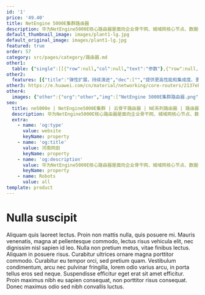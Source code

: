 ```yaml
---
id: '1'
price: '49.40'
title: NetEngine 5000E集群路由器
description: 华为NetEngine5000E核心路由器是面向企业骨干网、城域网核心节点、数据中心互联节点和国际网关等推出的核心路由器产品，具有大容量、高可靠、绿色、智能等特点，支持单框、背靠背和多框集群模式，实现按需扩展，帮助企业用户轻松应对互联网流量快速增长和未来业务发展。
default_thumbnail_image: images/plant1-lg.jpg
default_original_image: images/plant1-lg.jpg
featured: true
order: 57
category: src/pages/category/路由器.md
other1: 
  table: {"single":[[{"row":null,"col":null,"text":"参数"},{"row":null,"col":null,"text":"NetEngine 5000E-20"},{"row":null,"col":null,"text":"NetEngine 5000E集群"}],[{"row":null,"col":null,"text":"外形尺寸（高*宽*深）"},{"row":null,"col":null,"text":"2200mm*600mm*1000mm"},{"row":null,"col":null,"text":"1955mm*442mm*850mm\n（中央交换框）"}],[{"row":null,"col":null,"text":"交换容量"},{"row":null,"col":null,"text":"263.13T"},{"row":null,"col":null,"text":"2105.04T"}],[{"row":null,"col":null,"text":"转发容量"},{"row":null,"col":null,"text":"48000 Mpps"},{"row":null,"col":null,"text":"384000 Mpps"}],[{"row":null,"col":null,"text":"主控\n槽位数"},{"row":null,"col":null,"text":"2"},{"row":null,"col":null,"text":"4"}],[{"row":null,"col":null,"text":"交换网板槽位数"},{"row":null,"col":null,"text":"8"},{"row":null,"col":null,"text":"32"}],[{"row":null,"col":null,"text":"接口板槽位数"},{"row":null,"col":null,"text":"20"},{"row":null,"col":null,"text":"160"}],[{"row":null,"col":null,"text":"端口容量"},{"row":null,"col":null,"text":"320个100GE端口\n1440个10GE端口"},{"row":null,"col":null,"text":"2560个100GE 端口\n11520个10GE 端口"}],[{"row":null,"col":null,"text":"接口类型"},{"row":null,"col":"2","text":"以太接口：GE、10GE、100GE\nOTN 接口：100G OTN"}]]}
other2:
  features: [{"title":"弹性扩展，持续演进","dec":["","提供更高性能和集成度、更低功耗的1.6T线卡，交换容量可达2105.04T；在业务不中断的情况下引入新的线卡框，支撑集群系统从 2+2 按需平滑扩容至 2+8；支持与前一代平台组成混合集群，保护客户既有投资",""]},{"title":"智能开放，构建全面可编程弹性网络","dec":["","基于软件定义网络（Software Defined Network，SDN）架构，支持全新的骨干网智能业务调优技术，可平滑满足企业SDN时代的网络需求，进一步支持网络虚拟化，支撑云时代应用的网络高效运营和发展",""]},{"title":"全方位的可靠设计，打造高品质网络","dec":["","从系统结构、硬件系统、软件系统三个维度确保高可靠性，保证系统可靠运行；提供IGP快速收敛、IP/LDP/TE/VLL快速重路由、BFD链路快速检测、TRUNK跨单板链路捆绑等保护机制，有效保证业务可靠运行",""]}]
other3: https://e.huawei.com/cn/material/networking/core-routers/2137eb014b0041ecb8e9d293cfcb6375
other4:
  images: {"other":{"org":"other","img":["NetEngine 5000E集群路由器.png"]}}
seo:
  title: ne5000e | NetEngine5000E集群 | 云骨干路由器 | NE系列路由器 | 路由器 | 企业网络
  description: 华为NetEngine5000E核心路由器是面向企业骨干网、城域网核心节点、数据中心互联节点和国际网关等推出的核心路由器产品，具有大容量、高可靠、绿色、智能等特点，支持单框、背靠背和多框集群模式，实现按需扩展，帮助企业用户轻松应对互联网流量快速增长和未来业务发展。
  extra:
    - name: 'og:type'
      value: website
      keyName: property
    - name: 'og:title'
      value: 河南网田
      keyName: property
    - name: 'og:description'
      value: 华为NetEngine5000E核心路由器是面向企业骨干网、城域网核心节点、数据中心互联节点和国际网关等推出的核心路由器产品，具有大容量、高可靠、绿色、智能等特点，支持单框、背靠背和多框集群模式，实现按需扩展，帮助企业用户轻松应对互联网流量快速增长和未来业务发展。
      keyName: property
    - name: Robots
      value: all
template: product
---
```


# Nulla suscipit

Aliquam quis laoreet lectus. Proin non mattis nulla, quis posuere mi. Mauris venenatis, magna at pellentesque commodo, lectus risus vehicula elit, nec dignissim nisl sapien id leo. Nulla non pretium metus, vitae finibus lectus. Aliquam in posuere risus. Curabitur ultrices ornare magna porttitor commodo. Curabitur eu tempor orci, sed pretium quam. Vestibulum condimentum, arcu nec pulvinar fringilla, lorem odio varius arcu, in porta tellus eros sed neque. Suspendisse efficitur eget erat sit amet efficitur. Proin maximus nibh eu sapien consequat, non porttitor risus consequat. Donec maximus odio sed nibh convallis luctus.
